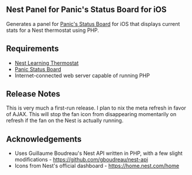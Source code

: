Nest Panel for Panic's Status Board for iOS
---

Generates a panel for <a href="http://panic.com/statusboard/">Panic's Status Board</a> for iOS that displays current stats for a Nest thermostat using PHP.

Requirements
---
* <a href="http://www.nest.com">Nest Learning Thermostat</a>
* <a href="http://panic.com/statusboard/">Panic Status Board</a>
* Internet-connected web server capable of running PHP

Release Notes
---
This is very much a first-run release. I plan to nix the meta refresh in favor of AJAX. This will stop the fan icon from disappearing momentarily on refresh if the fan on the Nest is actually running.

Acknowledgements
---
* Uses Guillaume Boudreau's Nest API written in PHP, with a few slight modifications - https://github.com/gboudreau/nest-api
* Icons from Nest's official dashboard - https://home.nest.com/home
